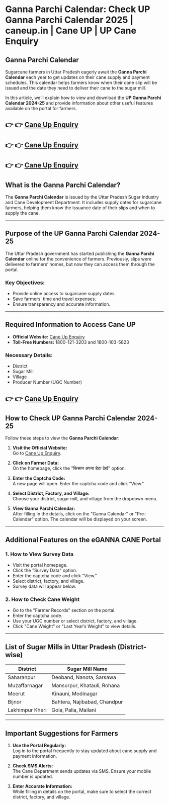 # Ganna Parchi Calendar: Check UP Ganna Parchi Calendar 2025 | caneup.in | Cane UP | UP Cane Enquiry  

## Ganna Parchi Calendar  

Sugarcane farmers in Uttar Pradesh eagerly await the **Ganna Parchi Calendar** each year to get updates on their cane supply and payment schedules. This calendar helps farmers know when their cane slip will be issued and the date they need to deliver their cane to the sugar mill.

In this article, we’ll explain how to view and download the **UP Ganna Parchi Calendar 2024-25** and provide information about other useful features available on the portal for farmers.

## 👉 👉 [Cane Up Enquiry](https://lakhimpurkheri.com/ganna-parchi-calendar-see-up-ganna-parchi-calendar/) 
## 👉 👉 [Cane Up Enquiry](https://lakhimpurkheri.com/ganna-parchi-calendar-see-up-ganna-parchi-calendar/) 
## 👉 👉 [Cane Up Enquiry](https://lakhimpurkheri.com/ganna-parchi-calendar-see-up-ganna-parchi-calendar/) 

## What is the Ganna Parchi Calendar?  

The **Ganna Parchi Calendar** is issued by the Uttar Pradesh Sugar Industry and Cane Development Department. It includes supply dates for sugarcane farmers, helping them know the issuance date of their slips and when to supply the cane.  

---

## Purpose of the UP Ganna Parchi Calendar 2024-25  

The Uttar Pradesh government has started publishing the **Ganna Parchi Calendar** online for the convenience of farmers. Previously, slips were delivered to farmers’ homes, but now they can access them through the portal.  

### Key Objectives:  
- Provide online access to sugarcane supply dates.  
- Save farmers' time and travel expenses.  
- Ensure transparency and accurate information.  

---

## Required Information to Access Cane UP  
- **Official Website:** [Cane Up Enquiry](https://lakhimpurkheri.com/ganna-parchi-calendar-see-up-ganna-parchi-calendar/)  
- **Toll-Free Numbers:** 1800-121-3203 and 1800-103-5823  

### Necessary Details:  
- District  
- Sugar Mill  
- Village  
- Producer Number (UGC Number)  

## 👉 👉 [Cane Up Enquiry](https://lakhimpurkheri.com/ganna-parchi-calendar-see-up-ganna-parchi-calendar/)  

## How to Check UP Ganna Parchi Calendar 2024-25  

Follow these steps to view the **Ganna Parchi Calendar**:  

1. **Visit the Official Website:**  
   Go to [Cane Up Enquiry](https://lakhimpurkheri.com/ganna-parchi-calendar-see-up-ganna-parchi-calendar/).  

2. **Click on Farmer Data:**  
   On the homepage, click the "किसान अपना डेटा देखें" option.  

3. **Enter the Captcha Code:**  
   A new page will open. Enter the captcha code and click "View."  

4. **Select District, Factory, and Village:**  
   Choose your district, sugar mill, and village from the dropdown menu.  

5. **View Ganna Parchi Calendar:**  
   After filling in the details, click on the "Ganna Calendar" or "Pre-Calendar" option. The calendar will be displayed on your screen.  

---

## Additional Features on the eGANNA CANE Portal  

### 1. How to View Survey Data  
- Visit the portal homepage.  
- Click the "Survey Data" option.  
- Enter the captcha code and click "View."  
- Select district, factory, and village.  
- Survey data will appear below.  

### 2. How to Check Cane Weight  
- Go to the "Farmer Records" section on the portal.  
- Enter the captcha code.  
- Use your UGC number or select district, factory, and village.  
- Click "Cane Weight" or "Last Year’s Weight" to view details.  

---

## List of Sugar Mills in Uttar Pradesh (District-wise)  

| District          | Sugar Mill Name              |  
|-------------------|-----------------------------|  
| Saharanpur       | Deoband, Nanota, Sarsawa    |  
| Muzaffarnagar    | Mansurpur, Khatauli, Rohana |  
| Meerut           | Kinauni, Modinagar         |  
| Bijnor           | Bahtera, Najibabad, Chandpur |  
| Lakhimpur Kheri  | Gola, Palia, Mailani       |  

---

## Important Suggestions for Farmers  

1. **Use the Portal Regularly:**  
   Log in to the portal frequently to stay updated about cane supply and payment information.  

2. **Check SMS Alerts:**  
   The Cane Department sends updates via SMS. Ensure your mobile number is updated.  

3. **Enter Accurate Information:**  
   While filling in details on the portal, make sure to select the correct district, factory, and village.  
